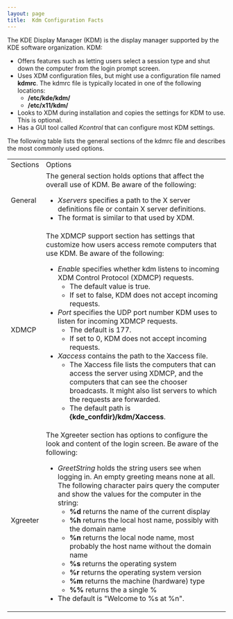 ```yaml
---
layout: page
title:  Kdm Configuration Facts
---
```


The KDE Display Manager (KDM) is the display manager supported by the KDE
software organization. KDM:

  * Offers features such as letting users select a session type and shut down the computer from the login prompt screen. 
  * Uses XDM configuration files, but might use a configuration file named **kdmrc**. The kdmrc file is typically located in one of the following locations:
    * **/etc/kde/kdm/**
    * **/etc/x11/kdm/**
  * Looks to XDM during installation and copies the settings for KDM to use. This is optional.
  * Has a GUI tool called _Kcontrol_ that can configure most KDM settings.

The following table lists the general sections of the kdmrc file and describes
the most commonly used options.

<table>

<tr> <td>Sections</td> <td>Options</td>

</tr>

<tr> <td>General</td> <td>The general section holds options that affect the
overall use of KDM. Be aware of the following:

<ul>

<li><i>Xservers</i> specifies a path to the X server definitions file or
contain X server definitions.

</li>

<li>The format is similar to that used by XDM.

</li>

</ul> </td>

</tr>

<tr> <td>XDMCP</td> <td>The XDMCP support section has settings that customize
how users access remote computers that use KDM. Be aware of the following:

<ul>

<li><i>Enable</i> specifies whether kdm listens to incoming XDM Control
Protocol (XDMCP) requests.

<ul>

<li>The default value is true.

</li>

<li>If set to false, KDM does not accept incoming requests.

</li>

</ul>

</li>

<li><i>Port</i> specifies the UDP port number KDM uses to listen for incoming
XDMCP requests.

<ul>

<li>The default is 177.

</li>

<li>If set to 0, KDM does not accept incoming requests.

</li>

</ul>

</li>

<li><i>Xaccess</i> contains the path to the Xaccess file.

<ul>

<li>The Xaccess file lists the computers that can access the server using
XDMCP, and the computers that can see the chooser broadcasts. It might also
list servers to which the requests are forwarded.

</li>

<li>The default path is<b> {kde_confdir}/kdm/Xaccess</b>.

</li>

</ul>

</li>

</ul> </td>

</tr>

<tr> <td>Xgreeter</td> <td>The Xgreeter section has options to configure the
look and content of the login screen. Be aware of the following:

<ul>

<li><i>GreetString</i> holds the string users see when logging in. An empty
greeting means none at all. The following character pairs query the computer
and show the values for the computer in the string:

<ul>

<li><b>%d</b> returns the name of the current display

</li>

<li><b>%h</b> returns the local host name, possibly with the domain name

</li>

<li><b>%n</b> returns the local node name, most probably the host name without
the domain name

</li>

<li><b>%s</b> returns the operating system

</li>

<li><b>%r</b> returns the operating system version

</li>

<li><b>%m</b> returns the machine (hardware) type

</li>

<li><b>%%</b> returns the a single %

</li>

</ul>

</li>

<li>The default is "Welcome to %s at %n".

</li>

</ul> </td>

</tr> </table>

